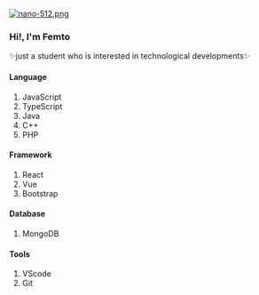 [![nano-512.png](https://i.postimg.cc/wTtBPZLj/nano-512.png)](https://postimg.cc/RNB9JPgk)

### Hi!, I'm Femto
✨just a student who is interested in technological developments✨

#### Language
1. JavaScript<br/>
2. TypeScript<br/>
3. Java<br/>
4. C++<br/>
5. PHP<br/>

#### Framework
1. React<br/>
2. Vue<br/>
3. Bootstrap<br/>

#### Database
1. MongoDB <br/>

#### Tools
1. VScode <br/>
2. Git <br/>

